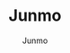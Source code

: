 ---
title: Junmo
keywords: 
avatar: /_image/avatar.jpg
cover: /_image/cover.jpg
posts_per_page: 5
post_content_type: markdown
post_paragraph_indent: no
file_path: album
show_toc: no
mathjax: yes
disqus: 
duoshuo: 
template_priority: self
template_inherit: yes
template_clone_allowed: yes
autoreload: auto
post_url_format: normal
scripts_per_page: 
scripts_for_doc: 
domain: junmo.farbox.com
domains:
- junmo.farbox.com
dns: 
auto_image: no
comment: no
sync_by_3rd: no
sync_by_3rd_public: no
outside_links_allowed: no
score_degree: 
hidden_urls: 
users: 
client_date: 1494152474428

subtitle: 
author: Junmo
authorinfo: 研究生在读 <br/>博客搬家中： https://junmo1215.github.io
somethingtitle: 
something: 

facebook: http://facebook.com/junmo1215
google: 
twitter: 
github: https://github.com/junmo1215
linkedin: 
pinterest: 
delicious: 
pinboard: 
instagram: 
weibo: 
qq: 
qq2: 
qqqun: 
qqqunname: 
weixin: z997128120 &#10;↑上面有二维码
douban: 
fanfou: 
zhihu: https://www.zhihu.com/people/junmo-lu/activities
email: mailto:997128120@qq.com
rss: /feed

alipay: 
highlight: true
analytics: <script type="text/javascript">var _gaq=_gaq||[];_gaq.push(['_setAccount','UA-xxxxxxx-x']);_gaq.push(['_trackPageview']);(function(){var ga=document.createElement('script');ga.type='text/javascript';ga.async=true;ga.src=('https:'==document.location.protocol?'https://ssl':'http://www')+'.google-analytics.com/ga.js';var s=document.getElementsByTagName('script')[0];s.parentNode.insertBefore(ga,s)})();</script>
socialshare:
---